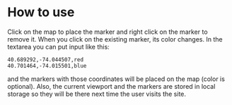 # How to use

Click on the map to place the marker and right click on the marker to remove it. When you click on the existing
marker, its color changes. In the textarea you can put input like this:

    40.689292,-74.044507,red
    40.701464,-74.015501,blue

and the markers with those coordinates will be placed on the map (color is optional).
Also, the current viewport and the markers are stored in local storage so they will be there next time the user
visits the site.
